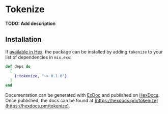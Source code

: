 # Tokenize

**TODO: Add description**

## Installation

If [available in Hex](https://hex.pm/docs/publish), the package can be installed
by adding `tokenize` to your list of dependencies in `mix.exs`:

```elixir
def deps do
  [
    {:tokenize, "~> 0.1.0"}
  ]
end
```

Documentation can be generated with [ExDoc](https://github.com/elixir-lang/ex_doc)
and published on [HexDocs](https://hexdocs.pm). Once published, the docs can
be found at [https://hexdocs.pm/tokenize](https://hexdocs.pm/tokenize).

